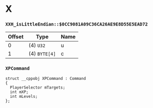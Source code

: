 # X
### `XXH_isLittleEndian::$0CC9081A09C36CA26AE9E8D55E5EAD72`
Offset | Type | Name
-|-|-
0 | (4) `U32` | u
1 | (4) `BYTE[4]` | c


### `XPCommand`
```
struct __cppobj XPCommand : Command
{
  PlayerSelector mTargets;
  int mXP;
  int mLevels;
};

```

